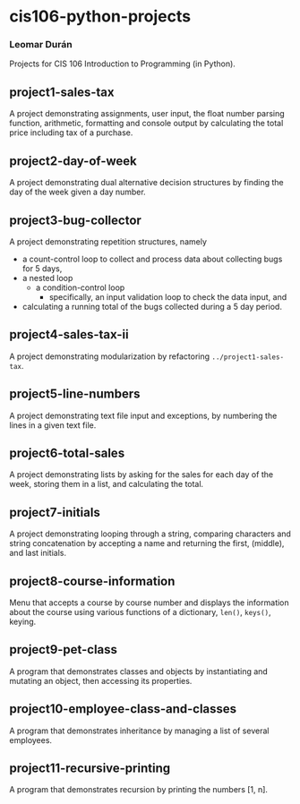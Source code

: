 # cis106-python-projects
### Leomar Durán

Projects for CIS 106 Introduction to Programming (in Python).

## project1-sales-tax
A project demonstrating assignments, user input, the float number
parsing function, arithmetic, formatting and console output by
calculating the total price including tax of a purchase.

## project2-day-of-week
A project demonstrating dual alternative decision structures by
finding the day of the week given a day number.

## project3-bug-collector
A project demonstrating repetition structures, namely
* a count-control loop to collect and process data about collecting
  bugs for 5 days,
* a nested loop
    * a condition-control loop
        * specifically, an input validation loop to check the data
          input, and
* calculating a running total of the bugs collected during a 5 day
  period.

## project4-sales-tax-ii
A project demonstrating modularization by refactoring
`../project1-sales-tax`.

## project5-line-numbers
A project demonstrating text file input and exceptions, by numbering
the lines in a given text file.

## project6-total-sales
A project demonstrating lists by asking for the sales for each day of
the week, storing them in a list, and calculating the total.

## project7-initials
A project demonstrating looping through a string, comparing characters
and string concatenation by accepting a name and returning the first,
(middle), and last initials.

## project8-course-information
Menu that accepts a course by course number and displays the
information about the course using various functions of a dictionary,
`len()`, `keys()`, keying.

## project9-pet-class
A program that demonstrates classes and objects by instantiating and
mutating an object, then accessing its properties.

## project10-employee-class-and-classes
A program that demonstrates inheritance by managing a list of several
employees.

## project11-recursive-printing
A program that demonstrates recursion by printing the numbers [1, n].
